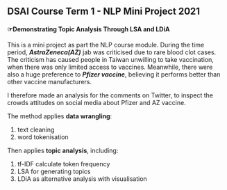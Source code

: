 <h2>DSAI Course Term 1 - NLP Mini Project 2021</h2>
<h4>☞Demonstrating Topic Analysis Through LSA and LDiA</h4>

This is a mini project as part the NLP course module. During the time period, <b><i>AstraZeneca(AZ)</b></i> jab was criticised due to rare blood clot cases. The criticism has caused people in Taiwan unwilling to take vaccination, when there was only limited access to vaccines. Meanwhile, there were also a huge preference to <b><i>Pfizer vaccine</b></i>, believing it performs better than other vaccine manufacturers. 

I therefore made an analysis for the comments on Twitter, to inspect the crowds attitudes on social media about Pfizer and AZ vaccine. 

The method applies <b>data wrangling</b>:
<ol>
<li>text cleaning</li>
<li>word tokenisation</li>
</ol>

Then applies <b>topic analysis</b>, including:
<ol>
<li>tf-IDF calculate token frequency</ul></li>
<li>LSA for generating topics</li>
<li>LDiA as alternative analysis with visualisation</li>
</ol>

